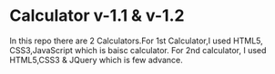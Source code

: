 # Calculator v-1.1 & v-1.2
In this repo there are 2 Calculators.For 1st Calculator,I used HTML5, CSS3,JavaScript which is baisc calculator.
For 2nd calculator, I used HTML5,CSS3 & JQuery which is few advance.
